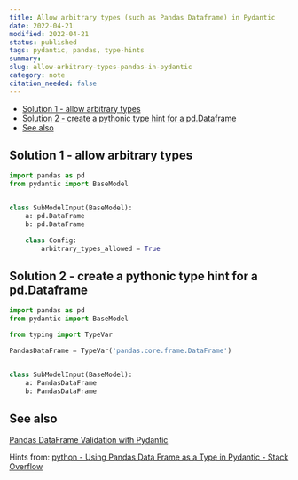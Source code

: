 ```yaml
---
title: Allow arbitrary types (such as Pandas Dataframe) in Pydantic
date: 2022-04-21
modified: 2022-04-21
status: published
tags: pydantic, pandas, type-hints
summary: 
slug: allow-arbitrary-types-pandas-in-pydantic
category: note
citation_needed: false
---
```


<!-- MarkdownTOC levels='2,3' autolink=True autoanchor=True -->

- [Solution 1 - allow arbitrary types](#solution-1---allow-arbitrary-types)
- [Solution 2 - create a pythonic type hint for a pd.Dataframe](#solution-2---create-a-pythonic-type-hint-for-a-pddataframe)
- [See also](#see-also)

<!-- /MarkdownTOC -->


<a id="solution-1---allow-arbitrary-types"></a>
## Solution 1 - allow arbitrary types
```python
import pandas as pd
from pydantic import BaseModel


class SubModelInput(BaseModel):
    a: pd.DataFrame
    b: pd.DataFrame

    class Config:
        arbitrary_types_allowed = True
```

<a id="solution-2---create-a-pythonic-type-hint-for-a-pddataframe"></a>
## Solution 2 - create a pythonic type hint for a pd.Dataframe
```python
import pandas as pd
from pydantic import BaseModel

from typing import TypeVar

PandasDataFrame = TypeVar('pandas.core.frame.DataFrame')


class SubModelInput(BaseModel):
    a: PandasDataFrame
    b: PandasDataFrame
```

<a id="see-also"></a>
## See also
[Pandas DataFrame Validation with Pydantic](
https://www.inwt-statistics.com/read-blog/pandas-dataframe-validation-with-pydantic.html)


Hints from: [python - Using Pandas Data Frame as a Type in Pydantic - Stack Overflow](https://stackoverflow.com/questions/65412984/using-pandas-data-frame-as-a-type-in-pydantic)

